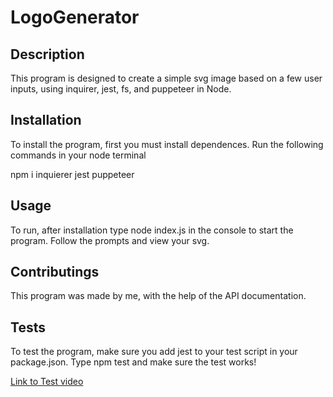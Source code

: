 # LogoGenerator

## Description
This program is designed to create a simple svg image based on a few user inputs, using inquirer, jest, fs, and puppeteer in Node.

## Installation
To install the program, first you must install dependences. Run the following commands in your node terminal

npm i inquierer jest puppeteer


## Usage
To run, after installation type node index.js in the console to start the program. Follow the prompts and view your svg.

## Contributings
This program was made by me, with the help of the API documentation.

## Tests
To test the program, make sure you add jest to your test script in your package.json. Type npm test and make sure the test works!

[Link to Test video](https://youtu.be/WJZrQWjMgZA)

